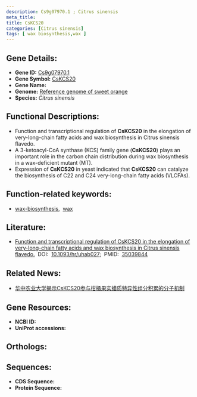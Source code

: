 ```yaml
---
description: Cs9g07970.1 ; Citrus sinensis
meta_title:
title: CsKCS20
categories: [Citrus sinensis]
tags: [ wax biosynthesis,wax ]
---
```


## Gene Details:
- **Gene ID:**	[Cs9g07970.1]()
- **Gene Symbol:** <u> CsKCS20 </u>
- **Gene Name:** 
- **Genome:** [Reference genome of sweet orange]()
- **Species:** *Citrus sinensis*

## Functional Descriptions:
   - Function and transcriptional regulation of **CsKCS20** in the elongation of very-long-chain fatty acids and wax biosynthesis in Citrus sinensis flavedo.
   - A 3-ketoacyl-CoA synthase (KCS) family gene (**CsKCS20**) plays an important role in the carbon chain distribution during wax biosynthesis in a wax-deficient mutant (MT).
   - Expression of **CsKCS20** in yeast indicated that **CsKCS20** can catalyze the biosynthesis of C22 and C24 very-long-chain fatty acids (VLCFAs).

## Function-related keywords:
   - [wax-biosynthesis](/tags/wax-biosynthesis/),&nbsp;&nbsp;[wax](/tags/wax/)

## Literature:
   - [Function and transcriptional regulation of CsKCS20 in the elongation of very-long-chain fatty acids and wax biosynthesis in Citrus sinensis flavedo.]( https://academic.oup.com/hr/article/doi/10.1093/hr/uhab027/6510193?login=true)&nbsp;&nbsp;DOI:&nbsp;&nbsp;[10.1093/hr/uhab027](https://academic.oup.com/hr/article/doi/10.1093/hr/uhab027/6510193?login=true);&nbsp;&nbsp;PMID:&nbsp;&nbsp;[35039844](https://pubmed.ncbi.nlm.nih.gov/35039844/)

## Related News:
   - [华中农业大学揭示CsKCS20参与柑橘果实蜡质特异性组分积累的分子机制](https://mp.weixin.qq.com/s?__biz=MzIyOTY2NDYyNQ==&mid=2247532572&idx=4&sn=51b627e2529710fcc9190078d75d520c&chksm=e8bd3202dfcabb14081c26898a334474338f7ba10b14118dd42aea8e45abd5e80af1487b7d5e&scene=27#wechat_redirect)

## Gene Resources:
- **NCBI ID:**  [](https://www.ncbi.nlm.nih.gov/gene/?term=)
- **UniProt accessions:** [](https://www.uniprot.org/uniprotkb//entry)

## Orthologs:

## Sequences:
- **CDS Sequence:**
- **Protein Sequence:**

